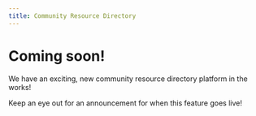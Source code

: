 ```yaml
---
title: Community Resource Directory
---
```

# Coming soon!
We have an exciting, new community resource directory platform in the works!

Keep an eye out for an announcement for when this feature goes live!